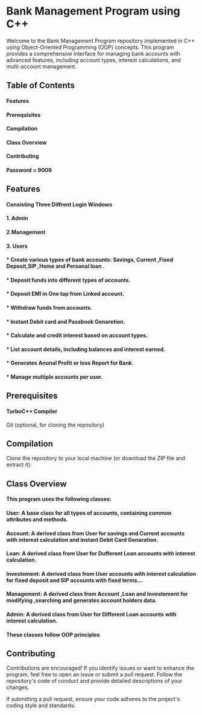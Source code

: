 # Bank Management Program using C++
Welcome to the Bank Management Program repository implemented in C++ using Object-Oriented Programming (OOP) concepts.
This program provides a comprehensive interface for managing bank accounts with advanced features, including account types, interest calculations, and multi-account management.

## Table of Contents

  #### Features
  #### Prerequisites
  #### Compilation
  #### Class Overview
  #### Contributing
  #### Password = 9009


## Features

#### Consisting Three Diffrent Login Windows
  #### 1. Admin
  #### 2.Management 
  #### 3. Users
#### * Create various types of bank accounts: Savings, Current ,Fixed Deposit,SIP ,Home and Personal loan .
#### * Deposit funds into different types of accounts.
#### * Deposit EMI in One tap from Linked account.
#### * Withdraw funds from accounts.
#### * Instant Debit card and Passbook Genaretion.
#### * Calculate and credit interest based on account types.
#### * List account details, including balances and interest earned.
#### * Generates Anunal Profit or loss Report for Bank.
#### * Manage multiple accounts per user.


## Prerequisites
#### TurboC++ Compiler
Git (optional, for cloning the repository)

## Compilation
Clone the repository to your local machine (or download the ZIP file and extract it):



## Class Overview
#### This program uses the following classes:

#### User: A base class for all types of accounts, containing common attributes and methods.
#### Account: A derived class from User for savings and Current accounts with interest calculation and instant Debit Card Genaration.
#### Loan: A derived class from User for Dufferent Loan accounts with interest calculation.
#### Investement: A derived class from User accounts with interest calculation for fixed deposit and SIP accounts with fixed terms...
#### Management: A derived class from Account ,Loan and Investement for modifying ,searching and generates account holders data.
#### Admin: A derived class from User for Different Loan accounts with interest calculation.
#### These classes follow OOP principles 

## Contributing
Contributions are encouraged! If you identify issues or want to enhance the program, feel free to open an issue or submit a pull request. Follow the repository's code of conduct and provide detailed descriptions of your changes.

If submitting a pull request, ensure your code adheres to the project's coding style and standards.








